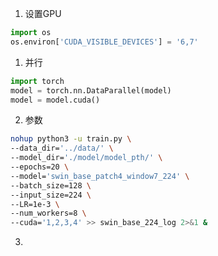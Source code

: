 1. 设置GPU

```python
import os
os.environ['CUDA_VISIBLE_DEVICES'] = '6,7'
```



1. 并行

```python
import torch
model = torch.nn.DataParallel(model)
model = model.cuda()
```

2. 参数

```sh
nohup python3 -u train.py \
--data_dir='../data/' \
--model_dir='./model/model_pth/' \
--epochs=20 \
--model='swin_base_patch4_window7_224' \
--batch_size=128 \
--input_size=224 \
--LR=1e-3 \
--num_workers=8 \
--cuda='1,2,3,4' >> swin_base_224_log 2>&1 &
```

3. 
